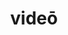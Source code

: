 ---
title: videō
meaning: to see
ch: [four, mt, mt1thru4, ss, ss3]
pos: verb
inf: vidēre
secondppstem: vid
infend: ēre
conjugation: second
derivatives: vision, evidence
six: y
---
